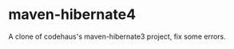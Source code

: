 maven-hibernate4
================

A clone of codehaus's  maven-hibernate3 project, fix some errors.
